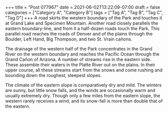 +++
title = "Post 077967"
date = 2021-06-02T13:22:09-07:00
draft = false
categories = ["Category A", "Category B"]
tags = ["Tag A", "Tag B", "Tag C", "Tag D"]
+++
A road skirts the western boundary of the Park and touches it at Grand Lake and Specimen Mountain. Another road closely parallels the eastern boundary-line, and from it a half-dozen roads touch the Park. This parallel road reaches the roads of Denver and of the plains through the Boulder, Left Hand, Big Thompson, and two St. Vrain cañons.

The drainage of the western half of the Park concentrates in the Grand River on the western boundary and reaches the Pacific Ocean through the Grand Cañon of Arizona. A number of streams rise in the eastern side. These assemble their waters in the Platte River out on the plains. In their upper course, all these streams start from the snows and come rushing and bounding down the roughest, steepest slopes.

The climate of the eastern slope is comparatively dry and mild. The winters are sunny, but little snow falls, and the winds are occasionally warm and usually extremely dry. Though only a few miles from the eastern slope, the western rarely receives a wind, and its snow-fall is more than double that of the eastern.
